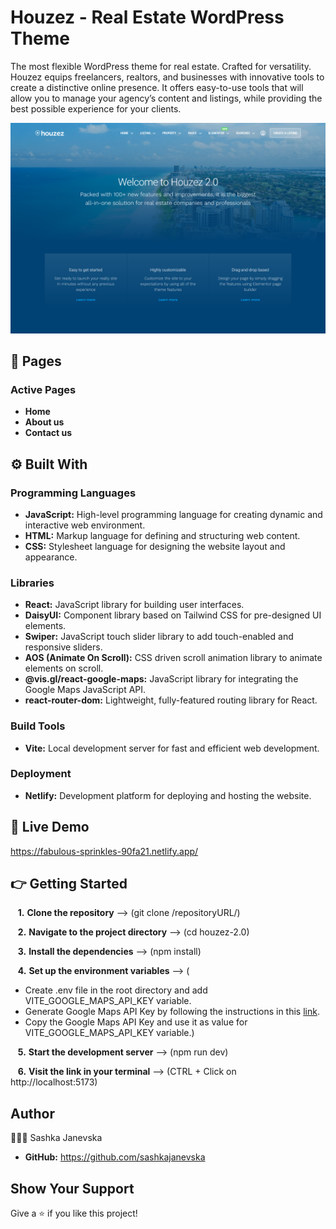# Houzez - Real Estate WordPress Theme

The most flexible WordPress theme for real estate. Crafted for versatility. Houzez equips freelancers, realtors, and businesses with innovative tools to create a distinctive online presence. It offers easy-to-use tools that will allow you to manage your agency’s content and listings, while providing the best possible experience for your clients.

![Desktop Preview](./houzez-2.0/public/desktop-preview.png)

## 📌 Pages

### Active Pages

-  **Home**
-  **About us**
-  **Contact us**

## ⚙️ Built With

### Programming Languages

- **JavaScript:**
  High-level programming language for creating dynamic and interactive web environment.
- **HTML:**
  Markup language for defining and structuring web content.
- **CSS:**
  Stylesheet language for designing the website layout and appearance.

### Libraries

- **React:**
  JavaScript library for building user interfaces.
- **DaisyUI:**
  Component library based on Tailwind CSS for pre-designed UI elements.
- **Swiper:**
  JavaScript touch slider library to add touch-enabled and responsive sliders.
- **AOS (Animate On Scroll):**
  CSS driven scroll animation library to animate elements on scroll.
- **@vis.gl/react-google-maps:**
  JavaScript library for integrating the Google Maps JavaScript API.
- **react-router-dom:**
  Lightweight, fully-featured routing library for React.

### Build Tools

- **Vite:**
  Local development server for fast and efficient web development.

### Deployment

- **Netlify:**
  Development platform for deploying and hosting the website.

## 🚀 Live Demo

https://fabulous-sprinkles-90fa21.netlify.app/

## 👉 Getting Started

&nbsp;&nbsp; **1.** **Clone the repository** --> (git clone /repositoryURL/)

&nbsp;&nbsp; **2.** **Navigate to the project directory** --> (cd houzez-2.0)

&nbsp;&nbsp; **3.** **Install the dependencies** --> (npm install)

&nbsp;&nbsp; **4.** **Set up the environment variables** --> (
- Create .env file in the root directory and add VITE_GOOGLE_MAPS_API_KEY variable. 
- Generate Google Maps API Key by following the instructions in this [link](https://developers.google.com/maps/documentation/javascript/get-api-key). 
- Copy the Google Maps API Key and use it as value for VITE_GOOGLE_MAPS_API_KEY variable.)

&nbsp;&nbsp; **5.** **Start the development server** --> (npm run dev)

&nbsp;&nbsp; **6.** **Visit the link in your terminal** --> (CTRL + Click on http://localhost:5173)

## Author

👩🏻‍💻 Sashka Janevska

- **GitHub:** https://github.com/sashkajanevska

## Show Your Support

Give a ⭐ if you like this project!
